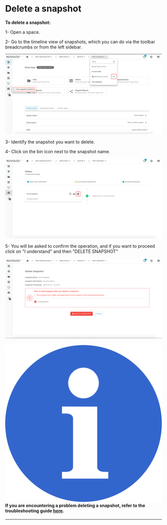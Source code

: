 # Delete a snapshot

**To delete a snapshot:**

1- Open a space.

2- Go to the timeline view of snapshots, which you can do via the toolbar breadcrumbs or from the left sidebar.

![](../../.gitbook/assets/screen-shot-2020-03-19-at-3.17.21-pm.png)

3- Identify the snapshot you want to delete.

4- Click on the bin icon next to the snapshot name.

![](../../.gitbook/assets/screen-shot-2020-03-19-at-3.28.34-pm.png)

5- You will be asked to confirm the operation, and if you want to proceed click on "I understand" and then "DELETE SNAPSHOT"

![](../../.gitbook/assets/screen-shot-2020-03-19-at-3.30.10-pm.png)

#### <img src="../../.gitbook/assets/info_simple.svg.png" alt="" data-size="line">If you are encountering a problem deleting a snapshot, refer to the troubleshooting guide [here](../../troubleshooting/authorization-issues/cannot-delete-a-snapshot.md).

****
